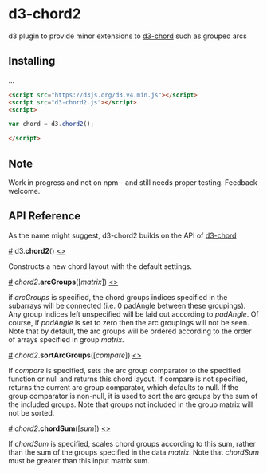 # d3-chord2

d3 plugin to provide minor extensions to [d3-chord](https://github.com/d3/d3-chord) such as grouped arcs

## Installing
...
```html
<script src="https://d3js.org/d3.v4.min.js"></script>
<script src="d3-chord2.js"></script>
<script>

var chord = d3.chord2();

</script>
```
## Note

Work in progress and not on npm - and still needs proper testing. Feedback welcome.


## API Reference

As the name might suggest, d3-chord2 builds on the API of [d3-chord](https://github.com/d3/d3-chord)

<a href="#chord2" name="chord2">#</a> d3.<b>chord2</b>() [<>](https://github.com/mdequeljoe/d3-chord2/blob/master/src/chord2.js "Source")

Constructs a new chord layout with the default settings. 

<a href="#chord_arcGroups" name="#chord_arcGroups">#</a> <i>chord2</i>.<b>arcGroups</b>([<i>matrix</i>]) [<>](https://github.com/mdequeljoe/d3-chord2/blob/master/src/chord2.js#L168 "Source")

if <i>arcGroups</i> is specified, the chord groups indices specified in the subarrays will be connected (i.e. 0 padAngle between these groupings). Any group indices left unspecified will be laid out according to <i>padAngle</i>. Of course, if <i>padAngle</i> is set to zero then the arc groupings will not be seen. Note that by default, the arc groups will be ordered according to the order of arrays specified in group <i>matrix</i>.

<a href="#chord_sortArcGroups" name="#chord_sortArcGroups">#</a> <i>chord2</i>.<b>sortArcGroups</b>([<i>compare</i>]) [<>](https://github.com/mdequeljoe/d3-chord2/blob/master/src/chord2.js#L176 "Source")

If <i>compare</i> is specified, sets the arc group comparator to the specified function or null and returns this chord layout. If compare is not specified, returns the current arc group comparator, which defaults to null. If the group comparator is non-null, it is used to sort the arc groups by the sum of the included groups. Note that groups not included in the group matrix will not be sorted.

<a href="#chord_chordSum" name="#chord_chordSum">#</a> <i>chord2</i>.<b>chordSum</b>([<i>sum</i>]) [<>](https://github.com/mdequeljoe/d3-chord2/blob/master/src/chord2.js#L172 "Source")

If <i>chordSum</i> is specified, scales chord groups according to this sum, rather than the sum of the groups specified in the data <i>matrix</i>. Note that <i>chordSum</i> must be greater than this input matrix sum. 

